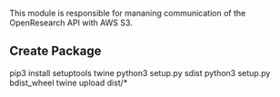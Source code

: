 This module is responsible for mananing communication of the OpenResearch API with AWS S3.

## Create Package

pip3 install setuptools twine 
python3 setup.py sdist
python3 setup.py bdist_wheel
twine upload dist/*